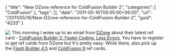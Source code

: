 {
	"title": "New DZone reference for ColdFusion Builder 2",
	"categories": [
		"ColdFusion"
	],
	"tags": [],
	"date": "2011-05-16T09:05:00+06:00",
	"url": "/2011/05/16/New-DZone-reference-for-ColdFusion-Builder-2",
	"guid": "4233"
}

<img src="https://static.raymondcamden.com/images/cfjedi/cfbrefcard.png" style="float:left;margin-right: 5px" /> This morning I woke up to an email from <a href="http://www.dzone.com">DZone</a> about their latest ref card - <a href="http://refcardz.dzone.com/refcardz/coldfusion-builder-2-faster">ColdFusion Builder 2: Faster Coding, Less Errors</a>. You have to register to get ref cards from DZone but it's pretty easy. While there, also pick up the <a href="http://refcardz.dzone.com/refcardz/adobe-flash-builder-45-develop?oid=hom39715">Flash Builder 4.5</a> and <a href="http://refcardz.dzone.com/refcardz/getting-started-coldfusion-9">ColdFusion 9</a> ref cards.